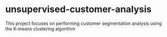 # unsupervised-customer-analysis
This project focuses on performing customer segmentation analysis using the K-means clustering algorithm
